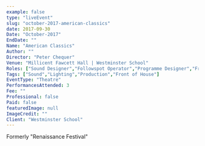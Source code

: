 ```yaml
---
example: false
type: "liveEvent"
slug: "october-2017-american-classics"
date: 2017-09-30
Date: "October-2017"
EndDate: ""
Name: "American Classics"
Author: ""
Director: "Peter Chequer"
Venue: "Millicent Fawcett Hall | Westminster School"
Roles: ["Sound Designer","Followspot Operator","Programme Designer","Front of House Manager"]
Tags: ["Sound","Lighting","Production","Front of House"]
EventType: "Theatre"
PerformancesAttended: 3
Fee: ""
Professional: false
Paid: false
featuredImage: null
ImageCredit: ""
Client: "Westminster School"
---
```


Formerly "Renaissance Festival"
